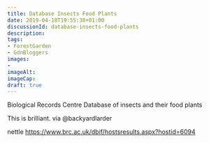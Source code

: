 ```yaml
---
title: Database Insects Food Plants
date: 2019-04-18T19:55:38+01:00
discussionId: database-insects-food-plants
description: 
tags: 
- ForestGarden
- GdnBloggers
images: 
- 
imageAlt: 
imageCap: 
draft: true
---
```


Biological Records Centre 
Database of insects and their food plants

This is brilliant. via @backyardlarder

nettle
https://www.brc.ac.uk/dbif/hostsresults.aspx?hostid=6094

